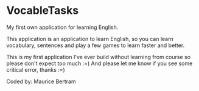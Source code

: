 # VocableTasks
My first own application for learning English.

This application is an application to learn English, so you can learn vocabulary, sentences and play a few games to learn faster and better.

This is my first application I've ever build without learning from course so please don't expect too much :=) And please let me know if you see some critical error, thanks :=)


Coded by: Maurice Bertram

